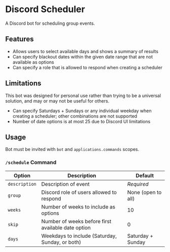 # Discord Scheduler

A Discord bot for scheduling group events.

## Features

* Allows users to select available days and shows a summary of results
* Can specify blackout dates within the given date range that are not available as options
* Can specify a role that is allowed to respond when creating a scheduler

## Limitations

This bot was designed for personal use rather than trying to be a universal solution, and may or may not be useful for others.

* Can specify Saturdays + Sundays or any individual weekday when creating a scheduler; other combinations are not supported
* Number of date options is at most 25 due to Discord UI limitations

## Usage

Bot must be invited with `bot` and `applications.commands` scopes.

### `/schedule` Command

| Option | Description | Default |
| ------ | ----------- | ------- |
| `description` | Description of event | *Required* |
| `group` | Discord role of users allowed to respond | None (open to all) |
| `weeks` | Number of weeks to include as options | 10 |
| `skip` | Number of weeks before first available date option | 0 |
| `days` | Weekdays to include (Saturday, Sunday, or both) | Saturday + Sunday |
